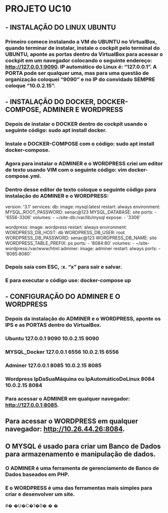 # PROJETO UC10

## - INSTALAÇÃO DO LINUX UBUNTU

### Primeiro comece instalando a VM do UBUNTU no VirtualBox, quando terminar de instalar, instale o cockpit pelo terminal do UBUNTU, aponte as portas dentro da VirtualBox para acessar o cockpit em um navegador colocando o seguinte endereço: http://127.0.0.1:9090. IP automático do Linux é: “127.0.0.1”. A PORTA pode ser qualquer uma, mas para uma questão de organização coloquei “9090” e no IP do convidado SEMPRE coloque “10.0.2.15”.

## - INSTALAÇÃO DO DOCKER, DOCKER-COMPOSE, ADMINER E WORDPRESS

### Depois de instalar o DOCKER dentro do cockpit usando o seguinte código: sudo apt install docker.
### Instale o DOCKER-COMPOSE com o código: sudo apt install docker-compose.
### Agora para instalar o ADMINER e o WORDPRESS criei um editor de texto usando VIM com o seguinte código: vim docker-compose.yml.
### Dentro desse editor de texto coloque o seguinte código para instalação do ADMINER e o WORDPRESS:
version: '3.1'
services: 
   db:
      image: mysql:latest
      restart: always
      environment:
         MYSQL_ROOT_PASSWORD: senac@123
         MYSQL_DATABASE: site
      ports:
         - '6556-3306'
      volumes:
         - ~/site-db:/var/lib/mysql
      expose: 
         - '3306'
   
   wordpress:
      image: wordpress
      restart: always
      environment:
         WORDPRESS_DB_HOST: db
         WORDPRESS_DB_USER: root
         WORDPRESS_DB_PASSWORD: senac@123
         WORDPRESS_DB_NAME: site
         WORDPRESS_TABLE_PREFIX: ps
      ports:
         - '8084:80'
      volumes:
         - ~/site-wordpress:/var/www/html
   adminer:
      image: adminer
      restart: always
      ports:
         - '8085:8080'

### Depois saia com ESC, :x. “x” para sair e salvar.
### E para executar o código use: docker-compose up


## - CONFIGURAÇÃO DO ADMINER E O WORDPRESS

### Depois da instalação do ADMINER e o WORDPRESS, aponte os IPS e as PORTAS dentro do VirtualBox.


### Ubuntu	127.0.0.1	9090		10.0.2.15	9090
### MYSQL_Docker	127.0.0.1	6556		10.0.2.15	6556
### Adminer	127.0.0.1	8085		10.0.2.15		8085
### Wordpress	IpDaSuaMáquina ou IpAutomáticoDoLinux	8084	10.0.2.15	8084

### Para acessar o ADMINER em qualquer navegador: http://127.0.0.1:8085.

## Para acessar o WORDPRESS em qualquer navegador: http://10.26.44.26:8084.


## O MYSQL é usado para criar um Banco de Dados para armazenamento e manipulação de dados.

### O ADMINER é uma ferramenta de gerenciamento de Banco de Dados baseados em PHP.

### E o WORDPRESS é uma das ferramentas mais simples para criar e desenvolver um site. 
#� �U�C�1�0�
�
�

